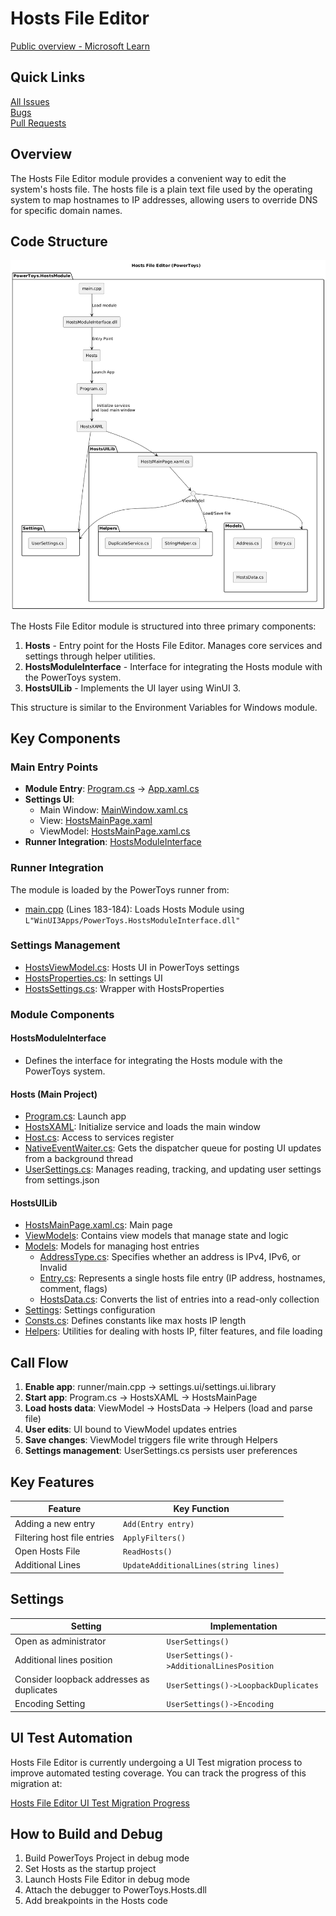 # Hosts File Editor

[Public overview - Microsoft Learn](https://learn.microsoft.com/en-us/windows/powertoys/hosts-file-editor)

## Quick Links

[All Issues](https://github.com/microsoft/PowerToys/issues?q=is%3Aopen%20label%3A%22Product-Hosts%20File%20Editor%22)<br>
[Bugs](https://github.com/microsoft/PowerToys/issues?q=is%3Aopen%20label%3A%22Product-Hosts%20File%20Editor%22%20label%3AIssue-Bug)<br>
[Pull Requests](https://github.com/microsoft/PowerToys/pulls?q=is%3Apr+is%3Aopen+label%3A%22Product-Hosts+File+Editor%22)

## Overview

The Hosts File Editor module provides a convenient way to edit the system's hosts file. The hosts file is a plain text file used by the operating system to map hostnames to IP addresses, allowing users to override DNS for specific domain names.

## Code Structure

![Diagram](../images/hostsfileeditor/diagram.png)

The Hosts File Editor module is structured into three primary components:

1. **Hosts** - Entry point for the Hosts File Editor. Manages core services and settings through helper utilities.
2. **HostsModuleInterface** - Interface for integrating the Hosts module with the PowerToys system.
3. **HostsUILib** - Implements the UI layer using WinUI 3.

This structure is similar to the Environment Variables for Windows module.

## Key Components

### Main Entry Points

- **Module Entry**: [Program.cs](/src/modules/Hosts/Program.cs) → [App.xaml.cs](/src/modules/Hosts/HostsXAML/App.xaml.cs)
- **Settings UI**: 
  - Main Window: [MainWindow.xaml.cs](/src/modules/Hosts/Hosts/HostsXAML/MainWindow.xaml.cs)
  - View: [HostsMainPage.xaml](/src/modules/Hosts/HostsUILib/HostsMainPage.xaml)
  - ViewModel: [HostsMainPage.xaml.cs](/src/modules/Hosts/HostsUILib/HostsMainPage.xaml.cs)
- **Runner Integration**: [HostsModuleInterface](/src/modules/Hosts/HostsModuleInterface)

### Runner Integration

The module is loaded by the PowerToys runner from:
- [main.cpp](/src/runner/main.cpp) (Lines 183-184): Loads Hosts Module using `L"WinUI3Apps/PowerToys.HostsModuleInterface.dll"`

### Settings Management

- [HostsViewModel.cs](/src/settings-ui/Settings.UI/ViewModels/HostsViewModel.cs): Hosts UI in PowerToys settings
- [HostsProperties.cs](/src/settings-ui/Settings.UI.Library/HostsProperties.cs): In settings UI
- [HostsSettings.cs](/src/settings-ui/Settings.UI.Library/HostsSettings.cs): Wrapper with HostsProperties

### Module Components

#### HostsModuleInterface

- Defines the interface for integrating the Hosts module with the PowerToys system.

#### Hosts (Main Project)

- [Program.cs](/src/modules/Hosts/Hosts/Program.cs): Launch app
- [HostsXAML](/src/modules/Hosts/Hosts/HostsXAML): Initialize service and loads the main window
- [Host.cs](/src/modules/Hosts/Hosts/Helpers/Host.cs): Access to services register
- [NativeEventWaiter.cs](/src/modules/Hosts/Hosts/Helpers/NativeEventWaiter.cs): Gets the dispatcher queue for posting UI updates from a background thread
- [UserSettings.cs](/src/modules/Hosts/Hosts/Settings/UserSettings.cs): Manages reading, tracking, and updating user settings from settings.json

#### HostsUILib

- [HostsMainPage.xaml.cs](/src/modules/Hosts/HostsUILib/HostsMainPage.xaml.cs): Main page
- [ViewModels](/src/modules/Hosts/HostsUILib/ViewModels): Contains view models that manage state and logic
- [Models](/src/modules/Hosts/HostsUILib/Models): Models for managing host entries
  - [AddressType.cs](/src/modules/Hosts/HostsUILib/Models/AddressType.cs): Specifies whether an address is IPv4, IPv6, or Invalid
  - [Entry.cs](/src/modules/Hosts/HostsUILib/Models/Entry.cs): Represents a single hosts file entry (IP address, hostnames, comment, flags)
  - [HostsData.cs](/src/modules/Hosts/HostsUILib/Models/HostsData.cs): Converts the list of entries into a read-only collection
- [Settings](/src/modules/Hosts/HostsUILib/Settings): Settings configuration
- [Consts.cs](/src/modules/Hosts/HostsUILib/Consts.cs): Defines constants like max hosts IP length
- [Helpers](/src/modules/Hosts/HostsUILib/Helpers): Utilities for dealing with hosts IP, filter features, and file loading

## Call Flow

1. **Enable app**: runner/main.cpp → settings.ui/settings.ui.library
2. **Start app**: Program.cs → HostsXAML → HostsMainPage
3. **Load hosts data**: ViewModel → HostsData → Helpers (load and parse file)
4. **User edits**: UI bound to ViewModel updates entries
5. **Save changes**: ViewModel triggers file write through Helpers
6. **Settings management**: UserSettings.cs persists user preferences

## Key Features

| Feature | Key Function |
|---------|--------------|
| Adding a new entry | `Add(Entry entry)` |
| Filtering host file entries | `ApplyFilters()` |
| Open Hosts File | `ReadHosts()` |
| Additional Lines | `UpdateAdditionalLines(string lines)` |

## Settings

| Setting | Implementation |
|---------|---------------|
| Open as administrator | `UserSettings()` |
| Additional lines position | `UserSettings()->AdditionalLinesPosition` |
| Consider loopback addresses as duplicates | `UserSettings()->LoopbackDuplicates` |
| Encoding Setting | `UserSettings()->Encoding` |

## UI Test Automation

Hosts File Editor is currently undergoing a UI Test migration process to improve automated testing coverage. You can track the progress of this migration at:

[Hosts File Editor UI Test Migration Progress](https://github.com/microsoft/PowerToys/blob/feature/UITestAutomation/src/modules/Hosts/Hosts.UITests/Release-Test-Checklist-Migration-Progress.md)

## How to Build and Debug

1. Build PowerToys Project in debug mode
2. Set Hosts as the startup project
3. Launch Hosts File Editor in debug mode
4. Attach the debugger to PowerToys.Hosts.dll
5. Add breakpoints in the Hosts code
